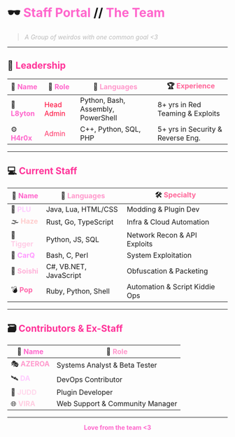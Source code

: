 # 🕶️ <span style="color:#ff66cc;">Staff Portal</span> <span style="color:#111111;">//</span> <span style="color:#ff66cc;">The Team</span>

> <em><span style="color:#bbbbbb;">A Group of weirdos with one common goal <3 </span></em>

---

## 👑 <span style="color:#ff3399;">Leadership</span>

| 👤 <span style="color:#ff66cc;">Name</span> | 🎯 <span style="color:#ff66cc;">Role</span> | 🧠 <span style="color:#ff99cc;">Languages</span> | 🏆 <span style="color:#ff6699;">Experience</span> |
|-----------|--------------------|------------------------------|------------------------------|
| 🔱 <span style="color:#ff66cc;"><strong>L8yton</strong></span> | <span style="color:#ff0033;">Head Admin</span> | Python, Bash, Assembly, PowerShell | 8+ yrs in Red Teaming & Exploits |
| ⚙️ <span style="color:#ff66cc;"><strong>H4r0x</strong></span>   | <span style="color:#ff3366;">Admin</span>      | C++, Python, SQL, PHP         | 5+ yrs in Security & Reverse Eng. |

---

## 💻 <span style="color:#ff3399;">Current Staff</span>

| 👤 <span style="color:#ff66cc;">Name</span> | 🧠 <span style="color:#ff99cc;">Languages</span> | 🛠️ <span style="color:#ff6699;">Specialty</span> |
|-------------|--------------------------|-------------------------------|
| 🧩 <span style="color:#ffccff;"><strong>PLU</strong></span>     | Java, Lua, HTML/CSS          | Modding & Plugin Dev |
| 🌫️ <span style="color:#ffcccc;"><strong>Haze</strong></span>    | Rust, Go, TypeScript         | Infra & Cloud Automation |
| 🐾 <span style="color:#ffcce6;"><strong>Tigger</strong></span>  | Python, JS, SQL              | Network Recon & API Exploits |
| 🚗 <span style="color:#ff99ff;"><strong>CarQ</strong></span>    | Bash, C, Perl                | System Exploitation |
| 🍣 <span style="color:#ffb3d9;"><strong>Soishi</strong></span>  | C#, VB.NET, JavaScript       | Obfuscation & Packeting |
| 💣 <span style="color:#ff66aa;"><strong>Pop</strong></span>     | Ruby, Python, Shell          | Automation & Script Kiddie Ops |

---

## 🗃️ <span style="color:#ff3399;">Contributors & Ex-Staff</span>

| 👤 <span style="color:#ff66cc;">Name</span> | 🧰 <span style="color:#ff99cc;">Role</span> |
|----------------|------------------------------|
| 🎭 <span style="color:#ff99cc;"><strong>AZEROA</strong></span> | Systems Analyst & Beta Tester |
| 🛰️ <span style="color:#ffccff;"><strong>DA</strong></span>     | DevOps Contributor |
| 🧠 <span style="color:#ffd9ec;"><strong>JUDD</strong></span>   | Plugin Developer |
| 🌐 <span style="color:#ffcce0;"><strong>VIRA</strong></span>   | Web Support & Community Manager |

---

<p align="center">
  <strong><span style="color:#ff66cc;">Love from the team &lt;3</span></strong>
</p>

